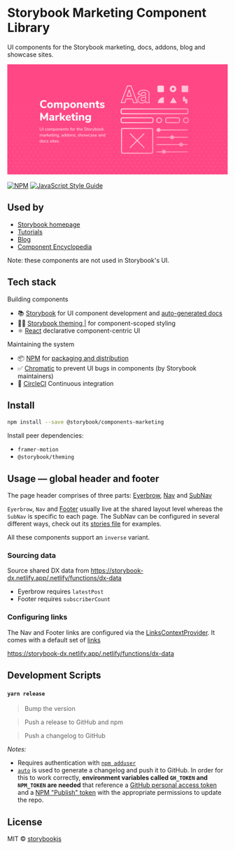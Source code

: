 # Storybook Marketing Component Library

UI components for the Storybook marketing, docs, addons, blog and showcase sites.

<img src="src/components-marketing.png" width="960px" />

[![NPM](https://img.shields.io/npm/v/@storybook/components-marketing.svg)](https://www.npmjs.com/package/@storybook/components-marketing) [![JavaScript Style Guide](https://img.shields.io/badge/code_style-standard-brightgreen.svg)](https://standardjs.com)

## Used by

- [Storybook homepage](https://storybook.js.org/)
- [Tutorials](https://www.learnstorybook.com/)
- [Blog](https://storybook.js.org/blog/)
- [Component Encyclopedia](https://storybook.js.org/showcase/)

Note: these components are not used in Storybook's UI.

## Tech stack

Building components

- 📚 [Storybook](https://storybook.js.org) for UI component development and [auto-generated docs](https://medium.com/storybookjs/storybook-docs-sneak-peak-5be78445094a)
- 👩‍🎤 [Storybook theming |](https://emotion.sh/) for component-scoped styling
- ⚛️ [React](https://reactjs.org/) declarative component-centric UI

Maintaining the system

- 📦 [NPM](https://www.npmjs.com/) for [packaging and distribution](https://blog.hichroma.com/how-packaging-makes-it-dead-simple-to-share-ui-components-29912593539d)
- ✅ [Chromatic](https://www.chromatic.com/) to prevent UI bugs in components (by Storybook maintainers)
- 🚥 [CircleCI](https://circleci.com/) Continuous integration

## Install

```bash
npm install --save @storybook/components-marketing
```

Install peer dependencies:

- `framer-motion`
- `@storybook/theming`

## Usage — global header and footer

The page header comprises of three parts: [Eyerbrow](src/components/Eyebrow.tsx), [Nav](src/components/Nav) and [SubNav](src/components/SubNav/)

`Eyerbrow`, `Nav` and [Footer](src/components/Footer/) usually live at the shared layout level whereas the `SubNav` is specific to each page. The SubNav can be configured in several different ways, check out its [stories file](src/components/SubNav/SubNav.stories.tsx) for examples.

All these components support an `inverse` variant.

### Sourcing data

Source shared DX data from https://storybook-dx.netlify.app/.netlify/functions/dx-data

- Eyerbrow requires `latestPost`
- Footer requires `subscriberCount`

### Configuring links

The Nav and Footer links are configured via the [LinksContextProvider](src/components/links-context.ts). It comes with a default set of [links](src/components/links-context.ts#L29)

https://storybook-dx.netlify.app/.netlify/functions/dx-data

## Development Scripts

#### `yarn release`

> Bump the version

> Push a release to GitHub and npm

> Push a changelog to GitHub

_Notes:_

- Requires authentication with [`npm adduser`](https://docs.npmjs.com/cli/adduser.html)
- [`auto`](https://github.com/intuit/auto) is used to generate a changelog and push it to GitHub. In order for this to work correctly, **environment variables called `GH_TOKEN` and `NPM_TOKEN` are needed** that reference a [GitHub personal access token](https://help.github.com/en/articles/creating-a-personal-access-token-for-the-command-line) and a [NPM "Publish" token](https://docs.npmjs.com/creating-and-viewing-access-tokens) with the appropriate permissions to update the repo.

## License

MIT © [storybookjs](https://github.com/storybookjs)
